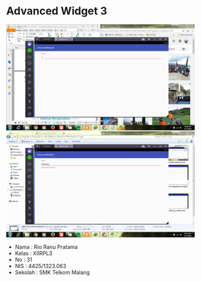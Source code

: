 # Advanced Widget 3

![Image](https://github.com/rioranupratama/advancedwidget3/blob/master/XIIRPL3%2331%23AW%23Praktek3%231.jpg)
![Image](https://github.com/rioranupratama/advancedwidget3/blob/master/XIIRPL3%2331%23AW%23Praktek3%232.jpg)

* Nama    : Rio Ranu Pratama
* Kelas   : XIIRPL3
* No      : 31
* NIS     : 4425/1323.063
* Sekolah : SMK Telkom Malang
